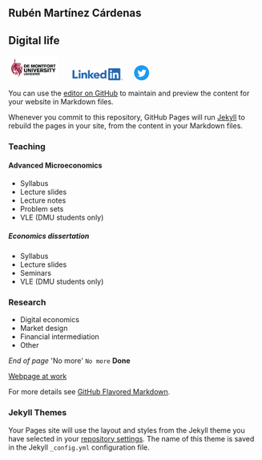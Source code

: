 ## Rubén Martínez Cárdenas

## Digital life

<a href="https://www.dmu.ac.uk/about-dmu/academic-staff/business-and-law/ruben-martinez-cardenas/ruben-martinez-cardenas.aspx"><img src="assets/images/DMU-Logo.png" alt="DMU logo" width="100/"></a> &nbsp;&nbsp; &nbsp;&nbsp; <a href="https://www.linkedin.com/in/rubenmtzc/"><img src="assets/images/LI-Logo.png" alt="LinkedIn Twitter" width="100/"></a> &nbsp;&nbsp;&nbsp;&nbsp; <a href="https://twitter.com/runomics"><img src="assets/images/Twitter_blue_icon.png" alt="DMU Twitter" width="30/"></a>



You can use the
[editor on GitHub](https://github.com/rubenmtzc/rubenmtzc.github.io/edit/main/index.md) to maintain and preview the content for your website in Markdown files.

Whenever you commit to this repository, GitHub Pages will run [Jekyll](https://jekyllrb.com/) to rebuild the pages in your site, from the content in your Markdown files.

### Teaching

#### Advanced Microeconomics
- Syllabus
- Lecture slides
- Lecture notes
- Problem sets
- VLE (DMU students only)

##### Economics dissertation
- Syllabus
- Lecture slides
- Seminars
- VLE (DMU students only)

### Research

- Digital economics
- Market design
- Financial intermediation
- Other

_End of page_
'No more' `No more`
**Done**

[Webpage at work](https://www.dmu.ac.uk/about-dmu/academic-staff/business-and-law/ruben-martinez-cardenas/ruben-martinez-cardenas.aspx)

For more details see [GitHub Flavored Markdown](https://guides.github.com/features/mastering-markdown/).

### Jekyll Themes

Your Pages site will use the layout and styles from the Jekyll theme you have selected in your [repository settings](https://github.com/rubenmtzc/rubenmtzc.github.io/settings/pages). The name of this theme is saved in the Jekyll `_config.yml` configuration file.

